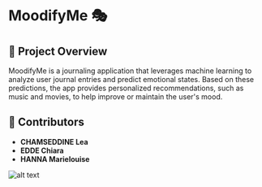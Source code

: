 # MoodifyMe 🎭

## 📌 Project Overview
MoodifyMe is a journaling application that leverages machine learning to analyze user journal entries and predict emotional states. Based on these predictions, the app provides personalized recommendations, such as music and movies, to help improve or maintain the user's mood.

## 👥 Contributors
- **CHAMSEDDINE Lea**
- **EDDE Chiara**
- **HANNA Marielouise**



![alt text](image.png)
